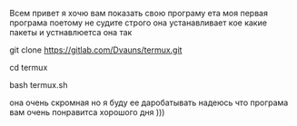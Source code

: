 Всем привет я хочю вам показать свою програму ета моя первая програма поетому не судите строго она устанавливает кое какие пакеты
и устнавлюетса она так

git clone https://gitlab.com/Dvauns/termux.git

cd termux

bash termux.sh

она очень скромная но я буду ее даробатывать 
надеюсь что програма вам очень понравитса 
хорошого дня )))
